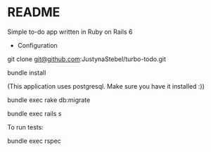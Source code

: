 # README
Simple to-do app written in Ruby on Rails 6

* Configuration

git clone git@github.com:JustynaStebel/turbo-todo.git

bundle install

(This application uses postgresql. Make sure you have it installed :))

bundle exec rake db:migrate

bundle exec rails s

To run tests:

bundle exec rspec

